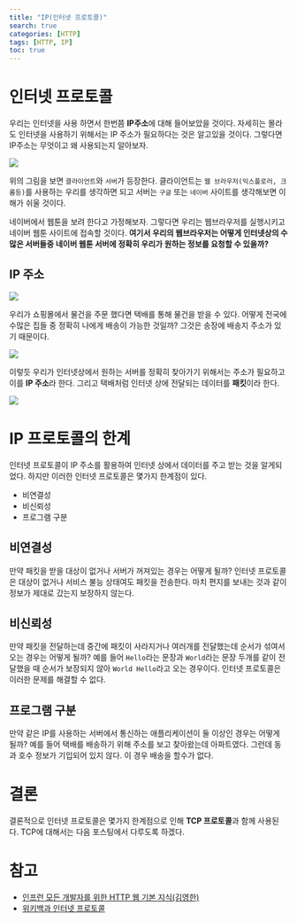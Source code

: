 ```yaml
---
title: "IP(인터넷 프로토콜)"
search: true
categories: [HTTP]
tags: [HTTP, IP]
toc: true
---
```



# 인터넷 프로토콜

우리는 인터넷을 사용 하면서 한번쯤 **IP주소**에 대해 들어보았을 것이다.
자세히는 몰라도 인터넷을 사용하기 위해서는 IP 주소가 필요하다는 것은 알고있을 것이다. 그렇다면 IP주소는 무엇이고 왜 사용되는지 알아보자.

![]({{site.url}}/assets/img/post/http/02/img01.png)

위의 그림을 보면 `클라이언트`와 `서버`가 등장한다. 클라이언트는 `웹 브라우저(익스플로러, 크롬등)`를 사용하는 우리를 생각하면 되고
서버는 `구글` 또는 `네이버` 사이트를 생각해보면 이해가 쉬울 것이다.

네이버에서 웹툰을 보려 한다고 가정해보자. 그렇다면 우리는 웹브라우저를 실행시키고 네이버 웹툰 사이트에 접속할 것이다.
**여기서 우리의 웹브라우저는 어떻게 인터넷상의 수많은 서버들중 네이버 웹툰 서버에 정확히 우리가 원하는 정보를 요청할 수 있을까?**

## IP 주소

![]({{site.url}}/assets/img/post/http/02/img02.png)

우리가 쇼핑몰에서 물건을 주문 했다면 택배를 통해 물건을 받을 수 있다. 어떻게 전국에 수많은 집들 중 정확히 나에게 배송이 가능한 것일까?
그것은 송장에 배송지 주소가 있기 때문이다.

![]({{site.url}}/assets/img/post/http/02/img03.png)

이렇듯 우리가 인터넷상에서 원하는 서버를 정확히 찾아가기 위해서는 주소가 필요하고 이를 **IP 주소**라 한다.
그리고 택배처럼 인터넷 상에 전달되는 데이터를 **패킷**이라 한다.

![]({{site.url}}/assets/img/post/http/02/img04.png)

# IP 프로토콜의 한계
인터넷 프로토콜이 IP 주소를 활용하여 인터넷 상에서 데이터를 주고 받는 것을 알게되었다. 하지만 이러한 인터넷 프로토콜은
몇가지 한계점이 있다.

- 비연결성
- 비신뢰성
- 프로그램 구분

## 비연결성
만약 패킷을 받을 대상이 없거나 서버가 꺼져있는 경우는 어떻게 될까? 인터넷 프로토콜은 대상이 없거나 서비스 불능 상태여도 패킷을 전송한다.
마치 편지를 보내는 것과 같이 정보가 제대로 갔는지 보장하지 않는다.

## 비신뢰성
만약 패킷을 전달하는데 중간에 패킷이 사라지거나 여러개를 전달했는데 순서가 섞여서 오는 경우는 어떻게 될까?
예를 들어 `Hello`라는 문장과 `World`라는 문장 두개를 같이 전달했을 때 순서가 보장되지 않아 `World Hello`라고 오는 경우이다.
인터넷 프로토콜은 이러한 문제를 해결할 수 없다.

## 프로그램 구분
만약 같은 IP를 사용하는 서버에서 통신하는 애플리케이션이 둘 이상인 경우는 어떻게 될까?
예를 들어 택배를 배송하기 위해 주소를 보고 찾아왔는데 아파트였다. 그런데 동과 호수 정보가 기입되어 있지 않다.
이 경우 배송을 할수가 없다.

# 결론
결론적으로 인터넷 프로토콜은 몇가지 한계점으로 인해 **TCP 프로토콜**과 함께 사용된다. TCP에 대해서는 다음 포스팅에서 다루도록 하겠다.

# 참고

- [인프런 모든 개발자를 위한 HTTP 웹 기본 지식(김영한)](https://www.inflearn.com/course/http-%EC%9B%B9-%EB%84%A4%ED%8A%B8%EC%9B%8C%ED%81%AC/dashboard)
- [위키백과 인터넷 프로토콜](https://ko.wikipedia.org/wiki/%EC%9D%B8%ED%84%B0%EB%84%B7_%ED%94%84%EB%A1%9C%ED%86%A0%EC%BD%9C)
